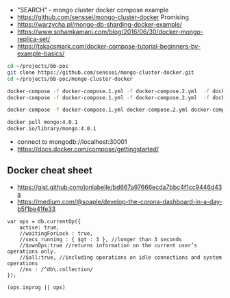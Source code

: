 * "SEARCH" - mongo cluster docker compose example
* https://github.com/senssei/mongo-cluster-docker Promising
* https://warzycha.pl/mongo-db-sharding-docker-example/
* https://www.sohamkamani.com/blog/2016/06/30/docker-mongo-replica-set/
*  https://takacsmark.com/docker-compose-tutorial-beginners-by-example-basics/

```bash
cd ~/projects/bb-poc
git clone https://github.com/senssei/mongo-cluster-docker.git
cd ~/projects/bb-poc/mongo-cluster-docker

docker-compose -f docker-compose.1.yml -f docker-compose.2.yml  -f docker-compose.cnf.yml -f docker-compose.shard.yml up
docker-compose -f docker-compose.1.yml -f docker-compose.2.yml  -f docker-compose.cnf.yml -f docker-compose.shard.yml up  -d --no-recreate --no-color 

docker-compose -f docker-compose.1.yml docker-compose.2.yml docker-compose.cnf.yml docker-compose.shard.yml  --detach --no-recreate --no-color  up

docker pull mongo:4.0.1
docker.io/library/mongo:4.0.1

```
* connect to  mongodb://localhost:30001
* https://docs.docker.com/compose/gettingstarted/

## Docker cheat sheet
- https://gist.github.com/jonlabelle/bd667a97666ecda7bbc4f1cc9446d43a
- https://medium.com/@soaple/develop-the-corona-dashboard-in-a-day-b5f1be41fe33

```text
var ops = db.currentOp({
    active: true,
    //waitingForLock : true,
    //secs_running : { $gt : 3 }, //longer than 3 seconds
    //$ownOps:true //returns information on the current user’s operations only.
    //$all:true, //including operations on idle connections and system operations
    //ns : /^db\.collection/
});

(ops.inprog || ops)
```


